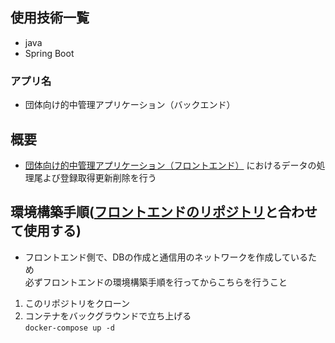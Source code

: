 ## 使用技術一覧
- java
- Spring Boot


### アプリ名
- 団体向け的中管理アプリケーション（バックエンド）

## 概要
- [団体向け的中管理アプリケーション（フロントエンド）](https://github.com/kotaro-sudo-ono/sample_app)
におけるデータの処理尾よび登録取得更新削除を行う


## 環境構築手順([フロントエンドのリポジトリ](https://github.com/kotaro-sudo-ono/sample_app)と合わせて使用する)

  - フロントエンド側で、DBの作成と通信用のネットワークを作成しているため<br>必ずフロントエンドの環境構築手順を行ってからこちらを行うこと
1. このリポジトリをクローン
2. コンテナをバックグラウンドで立ち上げる<br>`docker-compose up -d`